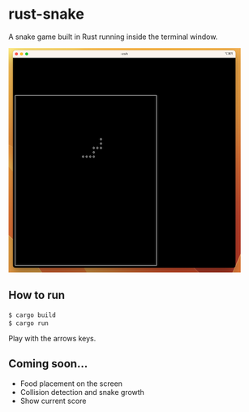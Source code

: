 # rust-snake
A snake game built in Rust running inside the terminal window.

![alt text](https://github.com/miguelpais/rust-snake/blob/main/screen.png?raw=true|width=300)

## How to run

```terminal
$ cargo build
$ cargo run
```

Play with the arrows keys.

## Coming soon...

- Food placement on the screen
- Collision detection and snake growth
- Show current score 
